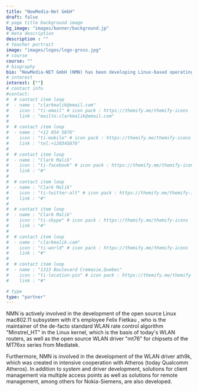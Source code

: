 ```yaml
---
title: "NewMedia-Net GmbH"
draft: false
# page title background image
bg_image: "images/banner/background.jp"
# meta description
description : ""
# teacher portrait
image: "images/logos/logo-gross.jpg"
# course
course: ""
# biography
bio: "NewMedia-NET GmbH (NMN) has been developing Linux-based operating systems for embedded routers for years, especially for embedded systems for WLAN communication. The development focus is on GNU/Linux drivers for various IEEE 802.11ax chips, for which NMN closely cooperates with manufacturers of WLAN chipsets."
# interest
interest: [""]
# contact info
#contact:
#  # contact item loop
#  - name : "clarkmalik@email.com"
#    icon : "ti-email" # icon pack : https://themify.me/themify-icons
#    link : "mailto:clarkmalik@email.com"
#
#  # contact item loop
#  - name : "+12 034 5876"
#    icon : "ti-mobile" # icon pack : https://themify.me/themify-icons
#    link : "tel:+120345876"
#
#  # contact item loop
#  - name : "Clark Malik"
#    icon : "ti-facebook" # icon pack : https://themify.me/themify-icons
#    link : "#"
#
#  # contact item loop
#  - name : "Clark Malik"
#    icon : "ti-twitter-alt" # icon pack : https://themify.me/themify-icons
#    link : "#"
#
#  # contact item loop
#  - name : "Clark Malik"
#    icon : "ti-skype" # icon pack : https://themify.me/themify-icons
#    link : "#"
#
#  # contact item loop
#  - name : "clarkmalik.com"
#    icon : "ti-world" # icon pack : https://themify.me/themify-icons
#    link : "#"
#
#  # contact item loop
#  - name : "1313 Boulevard Cremazie,Quebec"
#    icon : "ti-location-pin" # icon pack : https://themify.me/themify-icons
#    link : "#"

# type
type: "partner"
---
```


NMN is actively involved in the development of the open source Linux mac802.11
subsystem with it's employee Felix Fietkau , who is the maintainer of the
de-facto standard WLAN rate control algorithm "Minstrel_HT" in the Linux
kernel, which is the basis of today's WLAN routers, as well as the open
source WLAN driver "mt76" for chipsets of the MT76xx series from Mediatek.

Furthermore, NMN is involved in the development of the WLAN driver ath9k,
which was created in intensive cooperation with Atheros (today Qualcomm Atheros).
In addition to system and driver development, solutions for client management
via multiple access points as well as solutions for remote management, among
others for Nokia-Siemens, are also developed.


